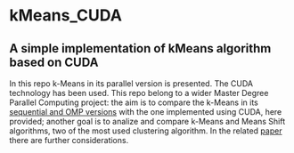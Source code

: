 # kMeans_CUDA
## A simple implementation of kMeans algorithm based on CUDA

In this repo k-Means in its parallel version is presented. The CUDA technology has been used.
This repo belong to a wider Master Degree Parallel Computing project: the aim is to compare the k-Means in its [sequential and OMP versions](https://github.com/pisalore/kMeans_OMP) with the one implemented using CUDA, here provided; another goal is to analize and compare k-Means and Means Shift algorithms, two of the most used clustering algorithm. In the related [paper](https://github.com/pisalore/kMeans_CUDA/blob/master/PC_kMeans_final.pdf) there are further considerations.
